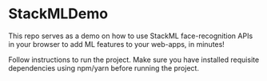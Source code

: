 # StackMLDemo

This repo serves as a demo on how to use StackML face-recognition APIs in your browser to add ML features to your web-apps, in minutes!

Follow instructions to run the project. Make sure you have installed requisite dependencies using npm/yarn before running the project.
